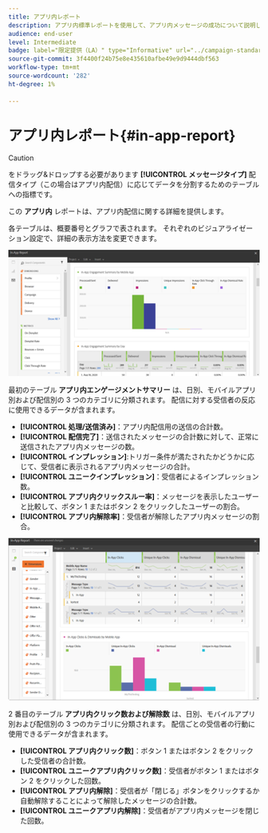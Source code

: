 ```yaml
---
title: アプリ内レポート
description: アプリ内標準レポートを使用して、アプリ内メッセージの成功について説明します。
audience: end-user
level: Intermediate
badge: label="限定提供（LA）" type="Informative" url="../campaign-standard-migration-home.md" tooltip="Campaign Standard移行済みユーザーに制限"
source-git-commit: 3f4400f24b75e8e435610afbe49e9d9444dbf563
workflow-type: tm+mt
source-wordcount: '282'
ht-degree: 1%

---
```


# アプリ内レポート{#in-app-report}

>[!CAUTION]
>
>をドラッグ&amp;ドロップする必要があります **[!UICONTROL メッセージタイプ]** 配信タイプ（この場合はアプリ内配信）に応じてデータを分割するためのテーブルへの指標です。

この **アプリ内** レポートは、アプリ内配信に関する詳細を提供します。

各テーブルは、概要番号とグラフで表されます。 それぞれのビジュアライゼーション設定で、詳細の表示方法を変更できます。

![](assets/inapp_report.png)

最初のテーブル **アプリ内エンゲージメントサマリー** は、日別、モバイルアプリ別および配信別の 3 つのカテゴリに分類されます。 配信に対する受信者の反応に使用できるデータが含まれます。

* **[!UICONTROL 処理/送信済み]**：アプリ内配信用の送信の合計数。
* **[!UICONTROL 配信完了]**：送信されたメッセージの合計数に対して、正常に送信されたアプリ内メッセージの数。
* **[!UICONTROL インプレッション]**:トリガー条件が満たされたかどうかに応じて、受信者に表示されるアプリ内メッセージの合計。
* **[!UICONTROL ユニークインプレッション]**：受信者によるインプレッション数。
* **[!UICONTROL アプリ内クリックスルー率]**：メッセージを表示したユーザーと比較して、ボタン 1 またはボタン 2 をクリックしたユーザーの割合。
* **[!UICONTROL アプリ内解除率]**：受信者が解除したアプリ内メッセージの割合。

![](assets/inapp_report_1.png)

2 番目のテーブル **アプリ内クリック数および解除数** は、日別、モバイルアプリ別および配信別の 3 つのカテゴリに分類されます。 配信ごとの受信者の行動に使用できるデータが含まれます。

* **[!UICONTROL アプリ内クリック数]**：ボタン 1 またはボタン 2 をクリックした受信者の合計数。
* **[!UICONTROL ユニークアプリ内クリック数]**：受信者がボタン 1 またはボタン 2 をクリックした回数。
* **[!UICONTROL アプリ内解除]**：受信者が「閉じる」ボタンをクリックするか自動解除することによって解除したメッセージの合計数。
* **[!UICONTROL ユニークアプリ内解除]**：受信者がアプリ内メッセージを閉じた回数。
